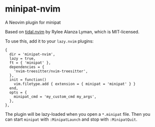# minipat-nvim

A Neovim plugin for minipat

Based on [tidal.nvim](https://github.com/ryleelyman/tidal.nvim) by Rylee Alanza Lyman,
which is MIT-licensed.

To use this, add it to your `lazy.nvim` plugins:

    {
      dir = 'minipat-nvim',
      lazy = true,
      ft = { 'minipat' },
      dependencies = {
        'nvim-treesitter/nvim-treesitter',
      },
      init = function()
        vim.filetype.add { extension = { minipat = 'minipat' } }
      end,
      opts = {
        minipat_cmd = 'my_custom_cmd my_args',
      },
    },

The plugin will be lazy-loaded when you open a `*.minipat` file. Then you can start
`minipat` with `:MinipatLaunch` and stop with `:MinipatQuit`.
